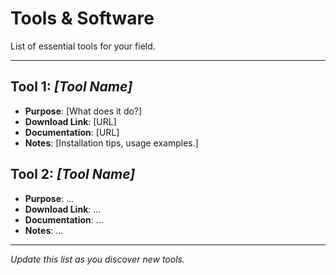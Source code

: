 # Tools & Software

List of essential tools for your field.

---

## Tool 1: *[Tool Name]*

- **Purpose**: [What does it do?]
- **Download Link**: [URL]
- **Documentation**: [URL]
- **Notes**: [Installation tips, usage examples.]

## Tool 2: *[Tool Name]*

- **Purpose**: ...
- **Download Link**: ...
- **Documentation**: ...
- **Notes**: ...

---

*Update this list as you discover new tools.*

